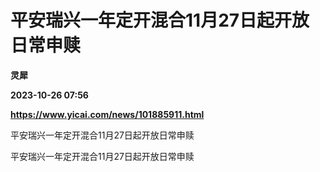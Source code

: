 # 平安瑞兴一年定开混合11月27日起开放日常申赎
**灵犀**

**2023-10-26 07:56**

**https://www.yicai.com/news/101885911.html**

平安瑞兴一年定开混合11月27日起开放日常申赎

平安瑞兴一年定开混合11月27日起开放日常申赎